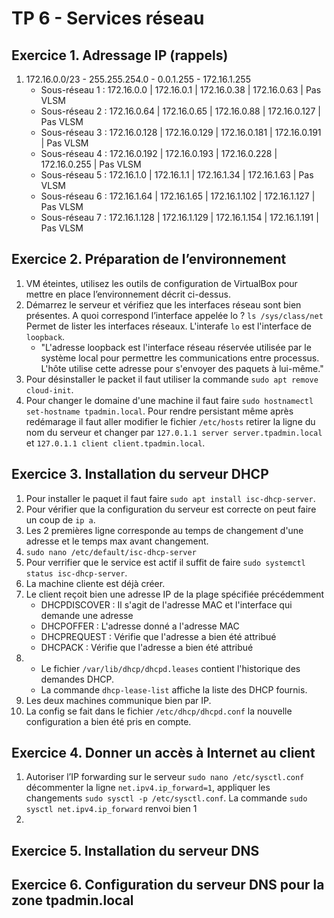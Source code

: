 # TP 6 - Services réseau
## Exercice 1. Adressage IP (rappels)
1. 172.16.0.0/23 - 255.255.254.0 - 0.0.1.255 - 172.16.1.255
	* Sous-réseau 1 : 172.16.0.0 | 172.16.0.1 | 172.16.0.38 | 172.16.0.63 | Pas VLSM
	* Sous-réseau 2 : 172.16.0.64 | 172.16.0.65 | 172.16.0.88 | 172.16.0.127 | Pas VLSM
	* Sous-réseau 3 : 172.16.0.128 | 172.16.0.129 | 172.16.0.181 | 172.16.0.191 | Pas VLSM
	* Sous-réseau 4 : 172.16.0.192 | 172.16.0.193 | 172.16.0.228 | 172.16.0.255 | Pas VLSM
	* Sous-réseau 5 : 172.16.1.0 | 172.16.1.1 | 172.16.1.34 | 172.16.1.63 | Pas VLSM
	* Sous-réseau 6 : 172.16.1.64 | 172.16.1.65 | 172.16.1.102 | 172.16.1.127 | Pas VLSM
	* Sous-réseau 7 : 172.16.1.128 | 172.16.1.129 | 172.16.1.154 | 172.16.1.191 | Pas VLSM

## Exercice 2. Préparation de l’environnement
1. VM éteintes, utilisez les outils de configuration de VirtualBox pour mettre en place l’environnement décrit ci-dessus.
2. Démarrez le serveur et vérifiez que les interfaces réseau sont bien présentes. A quoi correspond l’interface appelée lo ? `ls /sys/class/net` Permet de lister les interfaces réseaux. L'interafe `lo` est l'interface de `loopback`. 
	* "L'adresse loopback est l'interface réseau réservée utilisée par le système local pour permettre les communications entre processus. L'hôte utilise cette adresse pour s'envoyer des paquets à lui-même."
3. Pour désinstaller le packet il faut utiliser la commande `sudo apt remove cloud-init`.
4. Pour changer le domaine d'une machine il faut faire `sudo hostnamectl set-hostname tpadmin.local`. Pour rendre persistant même après redémarage il faut aller modifier le fichier `/etc/hosts` retirer la ligne du nom du serveur et changer par `127.0.1.1 server server.tpadmin.local` et `127.0.1.1 client client.tpadmin.local`.
## Exercice 3. Installation du serveur DHCP
1. Pour installer le paquet il faut faire `sudo apt install isc-dhcp-server`.
2. Pour vérifier que la configuration du serveur est correcte on peut faire un coup de `ip a`.
3. Les 2 premières ligne corresponde au temps de changement d'une adresse et le temps max avant changement.
4. `sudo nano /etc/default/isc-dhcp-server`
5. Pour verrifier que le service est actif il suffit de faire `sudo systemctl status isc-dhcp-server`.
6. La machine cliente est déjà créer.
7. Le client reçoit bien une adresse IP de la plage spécifiée précédemment
	* DHCPDISCOVER : Il s'agit de l'adresse MAC et l'interface qui demande une adresse
	* DHCPOFFER : L'adresse donné a l'adresse MAC
	* DHCPREQUEST : Vérifie que l'adresse a bien été attribué
	* DHCPACK : Vérifie que l'adresse a bien été attribué
8. * Le fichier `/var/lib/dhcp/dhcpd.leases` contient l'historique des demandes DHCP.
	* La commande `dhcp-lease-list` affiche la liste des DHCP fournis.
9. Les deux machines communique bien par IP.	
10. La config se fait dans le fichier `/etc/dhcp/dhcpd.conf` la nouvelle configuration a bien été pris en compte.
## Exercice 4. Donner un accès à Internet au client
1. Autoriser l’IP forwarding sur le serveur `sudo nano /etc/sysctl.conf` décommenter la ligne `net.ipv4.ip_forward=1`, appliquer les changements `sudo sysctl -p /etc/sysctl.conf`. La commande `sudo sysctl net.ipv4.ip_forward` renvoi bien 1
2. 
## Exercice 5. Installation du serveur DNS

## Exercice 6. Configuration du serveur DNS pour la zone tpadmin.local
